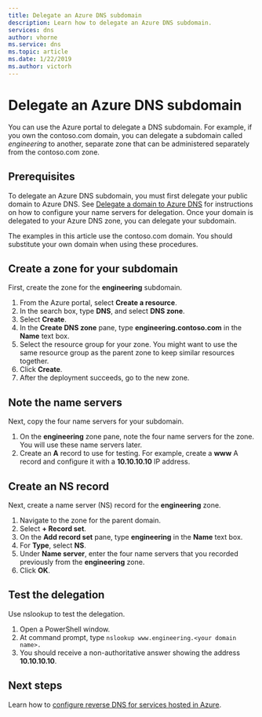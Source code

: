 ```yaml
---
title: Delegate an Azure DNS subdomain
description: Learn how to delegate an Azure DNS subdomain.
services: dns
author: vhorne
ms.service: dns
ms.topic: article
ms.date: 1/22/2019
ms.author: victorh
---
```


# Delegate an Azure DNS subdomain

You can use the Azure portal to delegate a DNS subdomain. For example, if you own the contoso.com domain, you can delegate a subdomain called *engineering* to another, separate zone that can be administered separately from the contoso.com zone.

## Prerequisites

To delegate an Azure DNS subdomain, you must first delegate your public domain to Azure DNS. See [Delegate a domain to Azure DNS](./dns-delegate-domain-azure-dns.md) for instructions on how to configure your name servers for delegation. Once your domain is delegated to your Azure DNS zone, you can delegate your subdomain.

The examples in this article use the contoso.com domain. You should substitute your own domain when using these procedures.

## Create a zone for your subdomain

First, create the zone for the **engineering** subdomain.

1. From the Azure portal, select **Create a resource**.
2. In the search box, type **DNS**, and select **DNS zone**.
3. Select **Create**.
4. In the **Create DNS zone** pane, type **engineering.contoso.com** in the **Name** text box.
5. Select the resource group for your zone. You might want to use the same resource group as the parent zone to keep similar resources together.
6. Click **Create**.
7. After the deployment succeeds, go to the new zone.

## Note the name servers

Next, copy the four name servers for your subdomain.

1. On the **engineering** zone pane, note the four name servers for the zone. You will use these name servers later.
2. Create an **A** record to use for testing. For example, create a **www** A record and configure it with a **10.10.10.10** IP address.

## Create an NS record

Next, create a name server (NS) record  for the **engineering** zone.

1. Navigate to the zone for the parent domain.
2. Select **+ Record set**.
3. On the **Add record set** pane, type **engineering** in the **Name** text box.
4. For **Type**, select **NS**.
5. Under **Name server**, enter the four name servers that you recorded previously from the **engineering** zone.
6. Click **OK**.

## Test the delegation

Use nslookup to test the delegation.

1. Open a PowerShell window.
2. At command prompt, type `nslookup www.engineering.<your domain name>.`
3. You should receive a non-authoritative answer showing the address **10.10.10.10**.



## Next steps

Learn how to [configure reverse DNS for services hosted in Azure](dns-reverse-dns-for-azure-services.md).